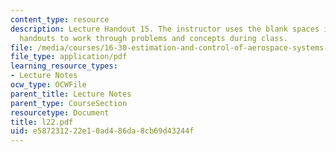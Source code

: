 ```yaml
---
content_type: resource
description: Lecture Handout 15. The instructor uses the blank spaces in these lecture
  handouts to work through problems and concepts during class.
file: /media/courses/16-30-estimation-and-control-of-aerospace-systems-spring-2004/e587231222e10ad486da8cb69d43244f_l22.pdf
file_type: application/pdf
learning_resource_types:
- Lecture Notes
ocw_type: OCWFile
parent_title: Lecture Notes
parent_type: CourseSection
resourcetype: Document
title: l22.pdf
uid: e5872312-22e1-0ad4-86da-8cb69d43244f
---
```

